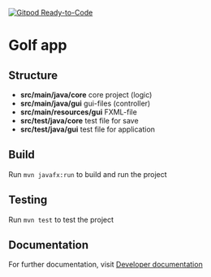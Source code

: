 [![Gitpod Ready-to-Code](https://img.shields.io/badge/Gitpod-Ready--to--Code-blue?logo=gitpod&style=flat-square)](https://gitpod.idi.ntnu.no/#https://gitlab.stud.idi.ntnu.no/it1901/groups-2020/gr2009/gr2009)

# Golf app

## Structure
* **src/main/java/core** core project (logic)
* **src/main/java/gui** gui-files (controller)
* **src/main/resources/gui** FXML-file
* **src/test/java/core** test file for save
* **src/test/java/gui** test file for application

## Build
Run `mvn javafx:run` to build and run the project

## Testing
Run `mvn test` to test the project

## Documentation
For further documentation, visit [Developer documentation](./docs/README.md)
